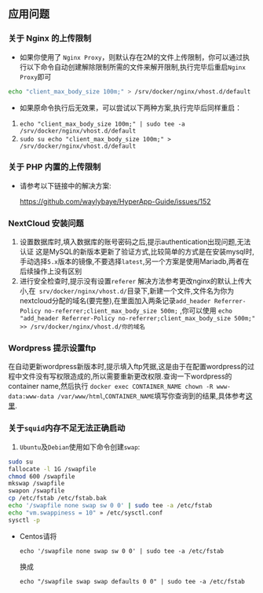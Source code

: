 ## 应用问题

### 关于 Nginx 的上传限制

* 如果你使用了 `Nginx Proxy`，则默认存在2M的文件上传限制，你可以通过执行以下命令自动创建解除限制所需的文件来解开限制,执行完毕后重启`Nginx Proxy`即可

```sh
echo "client_max_body_size 100m;" > /srv/docker/nginx/vhost.d/default
```
* 如果原命令执行后无效果，可以尝试以下两种方案,执行完毕后同样重启：

1. ```echo "client_max_body_size 100m;" | sudo tee -a /srv/docker/nginx/vhost.d/default```
2. ```sudo su echo "client_max_body_size 100m;" > /srv/docker/nginx/vhost.d/default```



### 关于 PHP 内置的上传限制

* 请参考以下链接中的解决方案:

  https://github.com/waylybaye/HyperApp-Guide/issues/152



### NextCloud 安装问题

1. 设置数据库时,填入数据库的账号密码之后,提示authentication出现问题,无法认证
   这是MySQL的新版本更新了验证方式,比较简单的方式是在安装mysql时,手动选择`5.x`版本的镜像,不要选择`latest`,另一个方案是使用Mariadb,两者在后续操作上没有区别
2. 进行安全检查时,提示没有设置`referer`
   解决方法参考更改nginx的默认上传大小,在``` srv/docker/nginx/vhost.d/```目录下,新建一个文件,文件名为你为nextcloud分配的域名(要完整),在里面加入两条记录```add_header Referrer-Policy no-referrer;client_max_body_size 500m;``` ,你可以使用 ```echo "add_header Referrer-Policy no-referrer;client_max_body_size 500m;" >> /srv/docker/nginx/vhost.d/你的域名```



### Wordpress 提示设置ftp
在自动更新wordpress新版本时,提示填入ftp凭据,这是由于在配置wordpress的过程中文件没有写权限造成的,所以需要重新更改权限.查询一下wordpress的container name,然后执行 ```docker exec CONTAINER_NAME chown -R www-data:www-data /var/www/html```,`CONTAINER_NAME`填写你查询到的结果,具体参考[这里](https://github.com/docker-library/wordpress/issues/24).



###  关于`squid`内存不足无法正确启动

1. `Ubuntu`及`Debian`使用如下命令创建`swap`:

```bash
sudo su
fallocate -l 1G /swapfile
chmod 600 /swapfile
mkswap /swapfile
swapon /swapfile
cp /etc/fstab /etc/fstab.bak
echo '/swapfile none swap sw 0 0' | sudo tee -a /etc/fstab
echo "vm.swappiness = 10" » /etc/sysctl.conf
sysctl -p
```

* Centos请将
  
  ```
  echo '/swapfile none swap sw 0 0' | sudo tee -a /etc/fstab
  ```
  
  换成
  
  ```
  echo "/swapfile swap swap defaults 0 0" | sudo tee -a /etc/fstab
  ```
